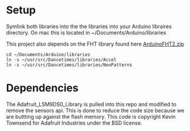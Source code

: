# Setup
Symlink both libraries into the the libraries into your Arduino libraires directory.  On mac this is located in ~/Documents/Arduino/libraries

This project also depends on the FHT library found here [ArduinoFHT2.zip](http://wiki.openmusiclabs.com/wiki/ArduinoFHT?action=AttachFile&do=view&target=ArduinoFHT2.zip)

```
cd ~/Documents/Arduino/libraries
ln -s ~/usr/src/Dancetimes/libraries/Accel
ln -s ~/usr/src/Dancetimes/libraries/NeoPatterns
```

# Dependencies

The Adafruit_LSM9DS0_Library is pulled into this repo and modified to remove the sensors api.
This is done to reduce the code size because we are buttting up against the flash memory.
This code is copyright Kevin Townsend for Adafruit Industries under the BSD license.
